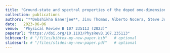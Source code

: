 ```yaml
---
title: "Ground-state and spectral properties of the doped one-dimensional optical Hubbard-Su-Schrieffer-Heeger model"
collection: publications
authors: "**Debshikha Banerjee**, Jinu Thomas, Alberto Nocera, Steve Johnston"
date:   2023-06-06
venue:  "Physical Review B 107 235113 (2023)"
paperurl: "https://doi.org/10.1103/PhysRevB.107.235113"
bibtexurl: # "/files/bibtex-my-new-paper.bib"   # optional
slidesurl: # "/files/slides-my-new-paper.pdf"   # optional
---
```

